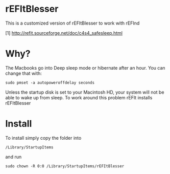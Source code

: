 # rEFItBlesser

This is a customized version of rEFItBlesser to work with rEFInd

[1] http://refit.sourceforge.net/doc/c4s4_safesleep.html

# Why?

The Macbooks go into Deep sleep mode or hibernate after an hour. You can change that with:

    sudo pmset -a autopoweroffdelay seconds

Unless the startup disk is set to your Macintosh HD, your system will not be able to wake up from sleep. To work around this problem rEFIt installs rEFItBlesser

# Install

To install simply copy the folder into

    /Library/StartupItems

and run

    sudo chown -R 0:0 /Library/StartupItems/rEFItBlesser
